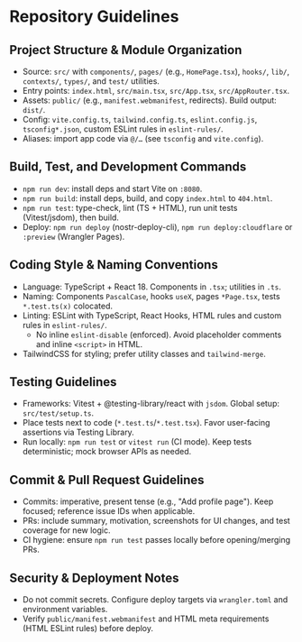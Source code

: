 # Repository Guidelines

## Project Structure & Module Organization
- Source: `src/` with `components/`, `pages/` (e.g., `HomePage.tsx`), `hooks/`, `lib/`, `contexts/`, `types/`, and `test/` utilities.
- Entry points: `index.html`, `src/main.tsx`, `src/App.tsx`, `src/AppRouter.tsx`.
- Assets: `public/` (e.g., `manifest.webmanifest`, redirects). Build output: `dist/`.
- Config: `vite.config.ts`, `tailwind.config.ts`, `eslint.config.js`, `tsconfig*.json`, custom ESLint rules in `eslint-rules/`.
- Aliases: import app code via `@/…` (see `tsconfig` and `vite.config`).

## Build, Test, and Development Commands
- `npm run dev`: install deps and start Vite on `:8080`.
- `npm run build`: install deps, build, and copy `index.html` to `404.html`.
- `npm run test`: type-check, lint (TS + HTML), run unit tests (Vitest/jsdom), then build.
- Deploy: `npm run deploy` (nostr-deploy-cli), `npm run deploy:cloudflare` or `:preview` (Wrangler Pages).

## Coding Style & Naming Conventions
- Language: TypeScript + React 18. Components in `.tsx`; utilities in `.ts`.
- Naming: Components `PascalCase`, hooks `useX`, pages `*Page.tsx`, tests `*.test.ts(x)` colocated.
- Linting: ESLint with TypeScript, React Hooks, HTML rules and custom rules in `eslint-rules/`.
  - No inline `eslint-disable` (enforced). Avoid placeholder comments and inline `<script>` in HTML.
- TailwindCSS for styling; prefer utility classes and `tailwind-merge`.

## Testing Guidelines
- Frameworks: Vitest + @testing-library/react with `jsdom`. Global setup: `src/test/setup.ts`.
- Place tests next to code (`*.test.ts`/`*.test.tsx`). Favor user-facing assertions via Testing Library.
- Run locally: `npm run test` or `vitest run` (CI mode). Keep tests deterministic; mock browser APIs as needed.

## Commit & Pull Request Guidelines
- Commits: imperative, present tense (e.g., "Add profile page"). Keep focused; reference issue IDs when applicable.
- PRs: include summary, motivation, screenshots for UI changes, and test coverage for new logic.
- CI hygiene: ensure `npm run test` passes locally before opening/merging PRs.

## Security & Deployment Notes
- Do not commit secrets. Configure deploy targets via `wrangler.toml` and environment variables.
- Verify `public/manifest.webmanifest` and HTML meta requirements (HTML ESLint rules) before deploy.

